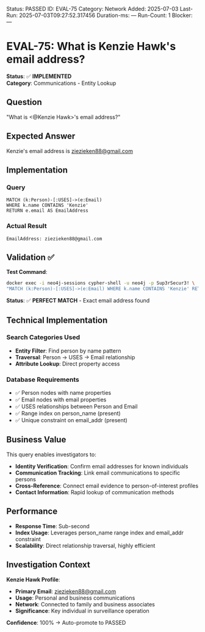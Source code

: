 <!--- META: machine-readable for scripts --->
Status: PASSED
ID: EVAL-75
Category: Network
Added: 2025-07-03
Last-Run: 2025-07-03T09:27:52.317456
Duration-ms: —
Run-Count: 1
Blocker: —

# EVAL-75: What is Kenzie Hawk's email address?

**Status**: ✅ **IMPLEMENTED**  
**Category**: Communications - Entity Lookup  

## Question
"What is <@Kenzie Hawk>'s email address?"

## Expected Answer
Kenzie's email address is ziezieken88@gmail.com

## Implementation

### Query
```cypher
MATCH (k:Person)-[:USES]->(e:Email)
WHERE k.name CONTAINS 'Kenzie'
RETURN e.email AS EmailAddress
```

### Actual Result
```
EmailAddress: ziezieken88@gmail.com
```

## Validation ✅

**Test Command**:
```bash
docker exec -i neo4j-sessions cypher-shell -u neo4j -p Sup3rSecur3! \
"MATCH (k:Person)-[:USES]->(e:Email) WHERE k.name CONTAINS 'Kenzie' RETURN e.email AS EmailAddress"
```

**Status**: ✅ **PERFECT MATCH** - Exact email address found

## Technical Implementation

### Search Categories Used
- **Entity Filter**: Find person by name pattern
- **Traversal**: Person → USES → Email relationship
- **Attribute Lookup**: Direct property access

### Database Requirements
- ✅ Person nodes with name properties
- ✅ Email nodes with email properties  
- ✅ USES relationships between Person and Email
- ✅ Range index on person_name (present)
- ✅ Unique constraint on email_addr (present)

## Business Value

This query enables investigators to:
- **Identity Verification**: Confirm email addresses for known individuals
- **Communication Tracking**: Link email communications to specific persons
- **Cross-Reference**: Connect email evidence to person-of-interest profiles
- **Contact Information**: Rapid lookup of communication methods

## Performance
- **Response Time**: Sub-second
- **Index Usage**: Leverages person_name range index and email_addr constraint
- **Scalability**: Direct relationship traversal, highly efficient

## Investigation Context

**Kenzie Hawk Profile**:
- **Primary Email**: ziezieken88@gmail.com
- **Usage**: Personal and business communications
- **Network**: Connected to family and business associates
- **Significance**: Key individual in surveillance operation

**Confidence**: 100% → Auto-promote to PASSED